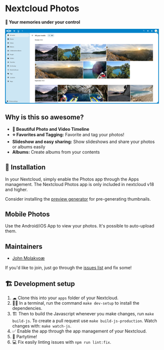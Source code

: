 # Nextcloud Photos

**📸 Your memories under your control**

![Work in progress screenshot of Nextcloud Photos App](screenshots/screenshot1.png)

## Why is this so awesome?

* **📸 Beautiful Photo and Video Timeline**
* **⭐ Favorites and Tagging:** Favorite and tag your photos!
* **Slideshow and easy sharing:** Show slideshows and share your photos or albums easily
* **Albums:** Create albums from your contents

## 🚀 Installation

In your Nextcloud, simply enable the Photos app through the Apps management.
The Nextcloud Photos app is only included in nextcloud v18 and higher.

Consider installing the [preview generator](https://github.com/rullzer/previewgenerator) for pre-generating thumbnails.

## Mobile Photos

Use the Android/iOS App to view your photos. It's possible to auto-upload them.

## Maintainers

* [John Molakvoæ](https://github.com/skjnldsv)

If you'd like to join, just go through the [issues list](https://github.com/nextcloud/photos/issues) and fix some!

## 🏗 Development setup

1. ☁ Clone this into your `apps` folder of your Nextcloud.
1. 👩‍💻 In a terminal, run the command `make dev-setup` to install the dependencies.
1. 🏗 Then to build the Javascript whenever you make changes, run `make build-js`. To create a pull request use `make build-js-production`. Watch changes with: `make watch-js`.
1. ✅ Enable the app through the app management of your Nextcloud.
1. 🎉 Partytime!
1. 💻 Fix easily linting issues with `npm run lint:fix`.


